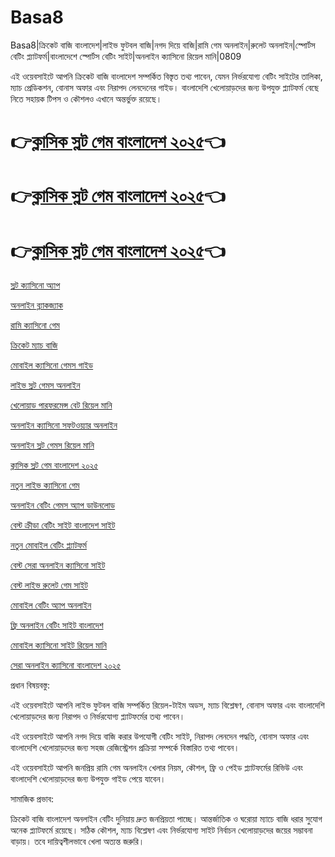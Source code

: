 # Basa8

Basa8|ক্রিকেট বাজি বাংলাদেশ|লাইভ ফুটবল বাজি|নগদ দিয়ে বাজি|রামি গেম অনলাইন|রুলেট অনলাইন|স্পোর্টস বেটিং প্ল্যাটফর্ম|বাংলাদেশে স্পোর্টস বেটিং সাইট|অনলাইন ক্যাসিনো রিয়েল মানি|0809

এই ওয়েবসাইটে আপনি ক্রিকেট বাজি বাংলাদেশ সম্পর্কিত বিস্তৃত তথ্য পাবেন, যেমন নির্ভরযোগ্য বেটিং সাইটের তালিকা, ম্যাচ প্রেডিকশন, বোনাস অফার এবং নিরাপদ লেনদেনের গাইড। বাংলাদেশি খেলোয়াড়দের জন্য উপযুক্ত প্ল্যাটফর্ম বেছে নিতে সহায়ক টিপস ও কৌশলও এখানে অন্তর্ভুক্ত রয়েছে।

# 👉<a href="https://www.ba8.co/">ক্লাসিক স্লট গেম বাংলাদেশ ২০২৫</a>👈

# 👉<a href="https://www.ba8.co/">ক্লাসিক স্লট গেম বাংলাদেশ ২০২৫</a>👈

# 👉<a href="https://www.ba8.co/">ক্লাসিক স্লট গেম বাংলাদেশ ২০২৫</a>👈

<a href="https://www.ba8.co/">স্লট ক্যাসিনো অ্যাপ</a>

<a href="https://www.ba8.co/">অনলাইন ব্ল্যাকজ্যাক</a>

<a href="https://www.ba8.co/">রামি ক্যাসিনো গেম</a>

<a href="https://www.ba8.co/">ক্রিকেট ম্যাচ বাজি</a>

<a href="https://www.ba8.co/">মোবাইল ক্যাসিনো গেমস গাইড</a>

<a href="https://www.ba8.co/">লাইভ স্লট গেমস অনলাইন</a>

<a href="https://www.ba8.co/">খেলোয়াড় পারফরমেন্স বেট রিয়েল মানি</a>

<a href="https://www.ba8.co/">অনলাইন ক্যাসিনো সফটওয়্যার অনলাইন</a>

<a href="https://www.ba8.co/">অনলাইন স্লট গেমস রিয়েল মানি</a>

<a href="https://www.ba8.co/">ক্লাসিক স্লট গেম বাংলাদেশ ২০২৫</a>

<a href="https://www.ba8.co/">নতুন লাইভ ক্যাসিনো গেম</a>

<a href="https://www.ba8.co/">অনলাইন বেটিং গেমস অ্যাপ ডাউনলোড</a>

<a href="https://www.ba8.co/">বেস্ট ক্রীড়া বেটিং সাইট বাংলাদেশ সাইট</a>

<a href="https://www.ba8.co/">নতুন মোবাইল বেটিং প্ল্যাটফর্ম</a>

<a href="https://www.ba8.co/">বেস্ট সেরা অনলাইন ক্যাসিনো সাইট</a>

<a href="https://www.ba8.co/">বেস্ট লাইভ রুলেট গেম সাইট</a>

<a href="https://www.ba8.co/">মোবাইল বেটিং অ্যাপ অনলাইন</a>

<a href="https://www.ba8.co/">ফ্রি অনলাইন বেটিং সাইট বাংলাদেশ</a>

<a href="https://www.ba8.co/">মোবাইল ক্যাসিনো সাইট রিয়েল মানি</a>

<a href="https://www.ba8.co/">সেরা অনলাইন ক্যাসিনো বাংলাদেশ ২০২৫</a>

প্রধান বিষয়বস্তু:

এই ওয়েবসাইটে আপনি লাইভ ফুটবল বাজি সম্পর্কিত রিয়েল-টাইম অডস, ম্যাচ বিশ্লেষণ, বোনাস অফার এবং বাংলাদেশি খেলোয়াড়দের জন্য নিরাপদ ও নির্ভরযোগ্য প্ল্যাটফর্মের তথ্য পাবেন।

এই ওয়েবসাইটে আপনি নগদ দিয়ে বাজি করার উপযোগী বেটিং সাইট, নিরাপদ লেনদেন পদ্ধতি, বোনাস অফার এবং বাংলাদেশি খেলোয়াড়দের জন্য সহজ রেজিস্ট্রেশন প্রক্রিয়া সম্পর্কে বিস্তারিত তথ্য পাবেন।

এই ওয়েবসাইটে আপনি জনপ্রিয় রামি গেম অনলাইন খেলার নিয়ম, কৌশল, ফ্রি ও পেইড প্ল্যাটফর্মের রিভিউ এবং বাংলাদেশি খেলোয়াড়দের জন্য উপযুক্ত গাইড পেয়ে যাবেন।

সামাজিক প্রভাব:

ক্রিকেট বাজি বাংলাদেশ অনলাইন বেটিং দুনিয়ায় দ্রুত জনপ্রিয়তা পাচ্ছে। আন্তর্জাতিক ও ঘরোয়া ম্যাচে বাজি ধরার সুযোগ অনেক প্ল্যাটফর্মে রয়েছে। সঠিক কৌশল, ম্যাচ বিশ্লেষণ এবং নির্ভরযোগ্য সাইট নির্বাচন খেলোয়াড়দের জয়ের সম্ভাবনা বাড়ায়। তবে দায়িত্বশীলভাবে খেলা অত্যন্ত জরুরি।
